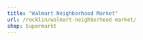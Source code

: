 ```yaml
---
title: "Walmart Neighborhood Market"
url: /rocklin/walmart-neighborhood-market/
shop: Supermarkt
---
```

